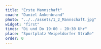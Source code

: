 ```yaml
---
title: "Erste Mannschaft"
coach: "Daniel Ankenbrand"
photo: "../../assets/1_2_Mannschaft.jpg"
widget: "first"
times: "Di und Do 19:00 - 20:30 Uhr"
place: "Sportplatz Weipeldorfer Straße"
order: 0
---
```

